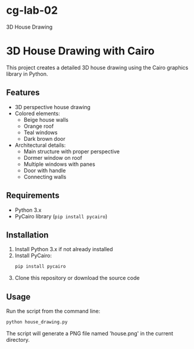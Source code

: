 # cg-lab-02
3D House Drawing
# 3D House Drawing with Cairo

This project creates a detailed 3D house drawing using the Cairo graphics library in Python.


## Features
- 3D perspective house drawing
- Colored elements:
  - Beige house walls
  - Orange roof
  - Teal windows
  - Dark brown door
- Architectural details:
  - Main structure with proper perspective
  - Dormer window on roof
  - Multiple windows with panes
  - Door with handle
  - Connecting walls

## Requirements

- Python 3.x
- PyCairo library (`pip install pycairo`)

## Installation

1. Install Python 3.x if not already installed
2. Install PyCairo:
   ```bash
   pip install pycairo
   ```
3. Clone this repository or download the source code

## Usage

Run the script from the command line:
```bash
python house_drawing.py
```

The script will generate a PNG file named 'house.png' in the current directory.
